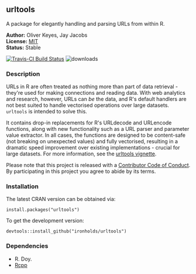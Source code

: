 ## urltools
A package for elegantly handling and parsing URLs from within R.

__Author:__ Oliver Keyes, Jay Jacobs<br/>
__License:__ [MIT](http://opensource.org/licenses/MIT)<br/>
__Status:__ Stable

[![Travis-CI Build Status](https://travis-ci.org/Ironholds/urltools.svg?branch=master)](https://travis-ci.org/Ironholds/urltools) ![downloads](http://cranlogs.r-pkg.org/badges/grand-total/urltools)

### Description

URLs in R are often treated as nothing more than part of data retrieval -
they're used for making connections and reading data. With web analytics
and research, however, URLs can *be* the data, and R's default handlers
are not best suited to handle vectorised operations over large datasets.
<code>urltools</code> is intended to solve this. 

It contains drop-in replacements for R's URLdecode and URLencode functions, along
with new functionality such as a URL parser and parameter value extractor. In all
cases, the functions are designed to be content-safe (not breaking on unexpected values)
and fully vectorised, resulting in a dramatic speed improvement over existing implementations -
crucial for large datasets. For more information, see the [urltools vignette](https://github.com/Ironholds/urltools/blob/master/vignettes/urltools.Rmd).

Please note that this project is released with a [Contributor Code of Conduct](CONDUCT.md).
By participating in this project you agree to abide by its terms.

### Installation

The latest CRAN version can be obtained via:

    install.packages("urltools")
    
To get the development version:

    devtools::install_github("ironholds/urltools")

### Dependencies
* R. Doy.
* [Rcpp](https://cran.r-project.org/package=Rcpp)